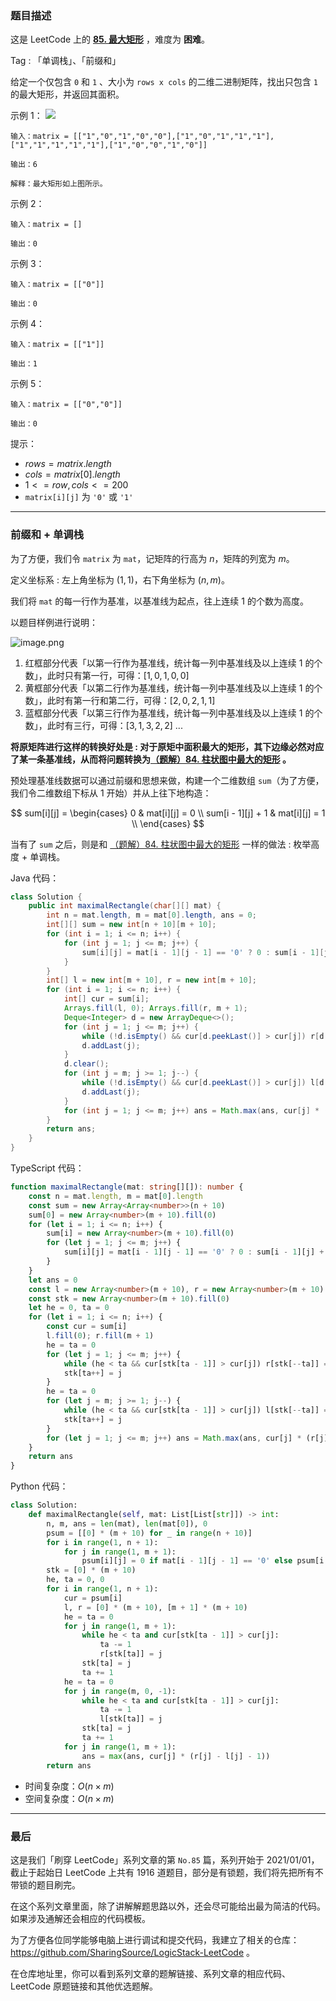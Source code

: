 ### 题目描述

这是 LeetCode 上的 **[85. 最大矩形](https://leetcode.cn/problems/maximal-rectangle/solution/by-ac_oier-k02i/)** ，难度为 **困难**。

Tag : 「单调栈」、「前缀和」



给定一个仅包含 `0` 和 `1` 、大小为 `rows x cols` 的二维二进制矩阵，找出只包含 `1` 的最大矩形，并返回其面积。

示例 1：
![](https://assets.leetcode.com/uploads/2020/09/14/maximal.jpg)
```
输入：matrix = [["1","0","1","0","0"],["1","0","1","1","1"],["1","1","1","1","1"],["1","0","0","1","0"]]

输出：6

解释：最大矩形如上图所示。
```
示例 2：
```
输入：matrix = []

输出：0
```
示例 3：
```
输入：matrix = [["0"]]

输出：0
```
示例 4：
```
输入：matrix = [["1"]]

输出：1
```
示例 5：
```
输入：matrix = [["0","0"]]

输出：0
```

提示：
* $rows = matrix.length$
* $cols = matrix[0].length$
* $1 <= row, cols <= 200$
* `matrix[i][j]` 为 `'0'` 或 `'1'`

---

### 前缀和 + 单调栈

为了方便，我们令 `matrix` 为 `mat`，记矩阵的行高为 $n$，矩阵的列宽为 $m$。

定义坐标系 : 左上角坐标为 $(1, 1)$，右下角坐标为 $(n, m)$。

我们将 `mat` 的每一行作为基准，以基准线为起点，往上连续 $1$ 的个数为高度。

以题目样例进行说明：

![image.png](https://pic.leetcode-cn.com/1664520041-jSdSBU-image.png)

1. 红框部分代表「以第一行作为基准线，统计每一列中基准线及以上连续 $1$ 的个数」，此时只有第一行，可得：$[1, 0, 1, 0, 0]$
2. 黄框部分代表「以第二行作为基准线，统计每一列中基准线及以上连续 $1$ 的个数」，此时有第一行和第二行，可得：$[2, 0, 2, 1, 1]$
3. 蓝框部分代表「以第三行作为基准线，统计每一列中基准线及以上连续 $1$ 的个数」，此时有三行，可得：$[3, 1, 3, 2, 2]$
...

**将原矩阵进行这样的转换好处是 : 对于原矩中面积最大的矩形，其下边缘必然对应了某一条基准线，从而将问题转换为[（题解）84. 柱状图中最大的矩形](https://leetcode.cn/problems/largest-rectangle-in-histogram/solution/by-ac_oier-i470/) 。**

预处理基准线数据可以通过前缀和思想来做，构建一个二维数组 `sum`（为了方便，我们令二维数组下标从 $1$ 开始）并从上往下地构造：

$$
sum[i][j] = \begin{cases}
0 & mat[i][j] = 0 \\
sum[i - 1][j] + 1 & mat[i][j] = 1 \\
\end{cases}
$$

当有了 `sum` 之后，则是和 [（题解）84. 柱状图中最大的矩形](https://leetcode.cn/problems/largest-rectangle-in-histogram/solution/by-ac_oier-i470/) 一样的做法 : 枚举高度 + 单调栈。

Java 代码：
```Java
class Solution {
    public int maximalRectangle(char[][] mat) {
        int n = mat.length, m = mat[0].length, ans = 0;
        int[][] sum = new int[n + 10][m + 10];
        for (int i = 1; i <= n; i++) {
            for (int j = 1; j <= m; j++) {
                sum[i][j] = mat[i - 1][j - 1] == '0' ? 0 : sum[i - 1][j] + 1;
            }
        }
        int[] l = new int[m + 10], r = new int[m + 10];
        for (int i = 1; i <= n; i++) {
            int[] cur = sum[i];
            Arrays.fill(l, 0); Arrays.fill(r, m + 1);
            Deque<Integer> d = new ArrayDeque<>();
            for (int j = 1; j <= m; j++) {
                while (!d.isEmpty() && cur[d.peekLast()] > cur[j]) r[d.pollLast()] = j;
                d.addLast(j);
            }
            d.clear();
            for (int j = m; j >= 1; j--) {
                while (!d.isEmpty() && cur[d.peekLast()] > cur[j]) l[d.pollLast()] = j;
                d.addLast(j);
            }
            for (int j = 1; j <= m; j++) ans = Math.max(ans, cur[j] * (r[j] - l[j] - 1));
        }
        return ans;
    }
}
```
TypeScript 代码：
```TypeScript
function maximalRectangle(mat: string[][]): number {
    const n = mat.length, m = mat[0].length
    const sum = new Array<Array<number>>(n + 10)
    sum[0] = new Array<number>(m + 10).fill(0)
    for (let i = 1; i <= n; i++) {
        sum[i] = new Array<number>(m + 10).fill(0)
        for (let j = 1; j <= m; j++) {
            sum[i][j] = mat[i - 1][j - 1] == '0' ? 0 : sum[i - 1][j] + 1
        }
    }
    let ans = 0
    const l = new Array<number>(m + 10), r = new Array<number>(m + 10)
    const stk = new Array<number>(m + 10).fill(0)
    let he = 0, ta = 0
    for (let i = 1; i <= n; i++) {
        const cur = sum[i]
        l.fill(0); r.fill(m + 1)
        he = ta = 0
        for (let j = 1; j <= m; j++) {
            while (he < ta && cur[stk[ta - 1]] > cur[j]) r[stk[--ta]] = j
            stk[ta++] = j
        }
        he = ta = 0
        for (let j = m; j >= 1; j--) {
            while (he < ta && cur[stk[ta - 1]] > cur[j]) l[stk[--ta]] = j
            stk[ta++] = j
        }
        for (let j = 1; j <= m; j++) ans = Math.max(ans, cur[j] * (r[j] - l[j] - 1))
    }
    return ans
}
```
Python 代码：
```Python
class Solution:
    def maximalRectangle(self, mat: List[List[str]]) -> int:
        n, m, ans = len(mat), len(mat[0]), 0
        psum = [[0] * (m + 10) for _ in range(n + 10)]
        for i in range(1, n + 1):
            for j in range(1, m + 1):
                psum[i][j] = 0 if mat[i - 1][j - 1] == '0' else psum[i - 1][j] + 1
        stk = [0] * (m + 10)
        he, ta = 0, 0
        for i in range(1, n + 1):
            cur = psum[i]
            l, r = [0] * (m + 10), [m + 1] * (m + 10)
            he = ta = 0
            for j in range(1, m + 1):
                while he < ta and cur[stk[ta - 1]] > cur[j]:
                    ta -= 1
                    r[stk[ta]] = j
                stk[ta] = j
                ta += 1
            he = ta = 0
            for j in range(m, 0, -1):
                while he < ta and cur[stk[ta - 1]] > cur[j]:
                    ta -= 1
                    l[stk[ta]] = j
                stk[ta] = j
                ta += 1
            for j in range(1, m + 1):
                ans = max(ans, cur[j] * (r[j] - l[j] - 1))
        return ans
```
* 时间复杂度：$O(n \times m)$
* 空间复杂度：$O(n \times m)$

---

### 最后

这是我们「刷穿 LeetCode」系列文章的第 `No.85` 篇，系列开始于 2021/01/01，截止于起始日 LeetCode 上共有 1916 道题目，部分是有锁题，我们将先把所有不带锁的题目刷完。

在这个系列文章里面，除了讲解解题思路以外，还会尽可能给出最为简洁的代码。如果涉及通解还会相应的代码模板。

为了方便各位同学能够电脑上进行调试和提交代码，我建立了相关的仓库：https://github.com/SharingSource/LogicStack-LeetCode 。

在仓库地址里，你可以看到系列文章的题解链接、系列文章的相应代码、LeetCode 原题链接和其他优选题解。

